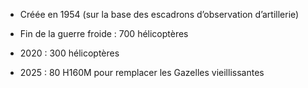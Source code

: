 - Créée en 1954 (sur la base des escadrons d’observation d’artillerie)

- Fin de la guerre froide : 700 hélicoptères 
- 2020 : 300 hélicoptères
- 2025 : 80 H160M pour remplacer les Gazelles vieillissantes